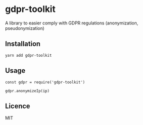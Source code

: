 # gdpr-toolkit
A library to easier comply with GDPR regulations (anonymization, pseudonymization)

## Installation

```
yarn add gdpr-toolkit
```

## Usage

```
const gdpr = require('gdpr-toolkit')

gdpr.anonymizeIp(ip)
```

## Licence

MIT
